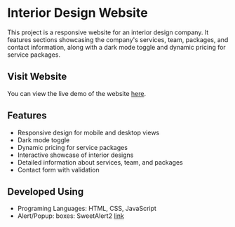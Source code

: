 # Interior Design Website

This project is a responsive website for an interior design company. It features sections showcasing the company's services, team, packages, and contact information, along with a dark mode toggle and dynamic pricing for service packages.


## Visit Website

You can view the live demo of the website [here](https://abirc0928.github.io/interior_design/).

## Features

- Responsive design for mobile and desktop views
- Dark mode toggle
- Dynamic pricing for service packages
- Interactive showcase of interior designs
- Detailed information about services, team, and packages
- Contact form with validation

## Developed Using
* Programing Languages: HTML, CSS, JavaScript
* Alert/Popup: boxes: SweetAlert2 [link](https://sweetalert2.github.io/)

